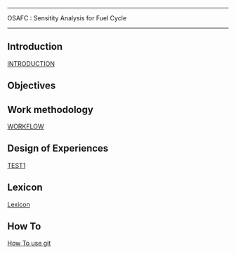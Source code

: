 *****************************************
OSAFC  : Sensitity Analysis for Fuel Cycle
*****************************************
Introduction
------------
[INTRODUCTION](Introduction.md)

Objectives
----------

Work methodology
----------------
[WORKFLOW](WORKFLOW.md)

Design of Experiences
---------------------
[TEST1](TEST1.md)

Lexicon
-------
[Lexicon](LEXICON.md)

How To
------
[How To use git](DOC/HowToGIT.pdf)
